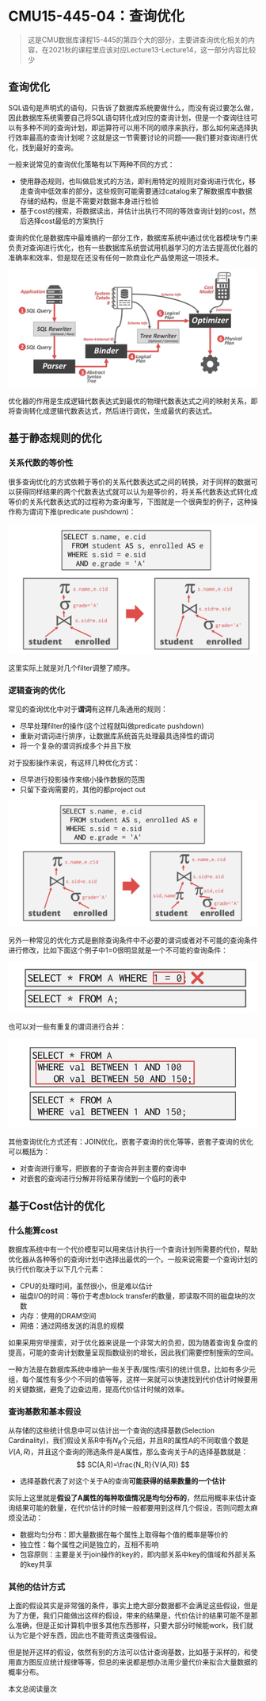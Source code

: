 # CMU15-445-04：查询优化

> 这是CMU数据库课程15-445的第四个大的部分，主要讲查询优化相关的内容，在2021秋的课程里应该对应Lecture13-Lecture14，这一部分内容比较少

## 查询优化

SQL语句是声明式的语句，只告诉了数据库系统要做什么，而没有说过要怎么做，因此数据库系统需要自己将SQL语句转化成对应的查询计划，但是一个查询往往可以有多种不同的查询计划，即运算符可以用不同的顺序来执行，那么如何来选择执行效率最高的查询计划呢？这就是这一节需要讨论的问题——我们要对查询进行优化，找到最好的查询。

一般来说常见的查询优化策略有以下两种不同的方式：

- 使用静态规则，也叫做启发式的方法，即利用特定的规则对查询进行优化，移走查询中低效率的部分，这些规则可能需要通过catalog来了解数据库中数据存储的结构，但是不需要对数据本身进行检验
- 基于cost的搜索，将数据读出，并估计出执行不同的等效查询计划的cost，然后选择cost最低的方案执行

查询的优化是数据库中最难搞的一部分工作，数据库系统中通过优化器模块专门来负责对查询进行优化，也有一些数据库系统尝试用机器学习的方法去提高优化器的准确率和效率，但是现在还没有任何一款商业化产品使用这一项技术。

![数据库查询优化的架构](static/image-20211130192239501.png)

优化器的作用是生成逻辑代数表达式到最优的物理代数表达式之间的映射关系，即将查询转化成逻辑代数表达式，然后进行调优，生成最优的表达式。

## 基于静态规则的优化

### 关系代数的等价性

很多查询优化的方式依赖于等价的关系代数表达式之间的转换，对于同样的数据可以获得同样结果的两个代数表达式就可以认为是等价的，将关系代数表达式转化成等价的关系代数表达式的过程称为查询重写，下图就是一个很典型的例子，这种操作称为谓词下推(predicate pushdown)：

![谓词下推](static/image-20211130194535861.png)

这里实际上就是对几个filter调整了顺序。

### 逻辑查询的优化

常见的查询优化中对于**谓词**有这样几条通用的规则：

- 尽早处理filter的操作(这个过程就叫做predicate pushdown)
- 重新对谓词进行排序，让数据库系统首先处理最具选择性的谓词
- 将一个复杂的谓词拆成多个并且下放

对于投影操作来说，有这样几种优化方式：

- 尽早进行投影操作来缩小操作数据的范围
- 只留下查询需要的，其他的都project out

![Projection Pushdown](static/image-20211130200458564.png)

另外一种常见的优化方式是删除查询条件中不必要的谓词或者对不可能的查询条件进行修改，比如下面这个例子中1=0很明显就是一个不可能的查询条件：

![image-20211130203618001](static/image-20211130203618001.png)

也可以对一些有重复的谓词进行合并：

![image-20211130203952198](static/image-20211130203952198.png)

其他查询优化方式还有：JOIN优化，嵌套子查询的优化等等，嵌套子查询的优化可以概括为：

- 对查询进行重写，把嵌套的子查询合并到主要的查询中
- 对嵌套的查询进行分解并将结果存储到一个临时的表中

## 基于Cost估计的优化

### 什么能算cost

数据库系统中有一个代价模型可以用来估计执行一个查询计划所需要的代价，帮助优化器从各种等价的查询计划中选择出最优的一个。一般来说需要一个查询计划的执行代价取决于以下几个元素：

- CPU的处理时间，虽然很小，但是难以估计
- 磁盘I/O的时间：等价于考虑block transfer的数量，即读取不同的磁盘块的次数
- 内存：使用的DRAM空间
- 网络：通过网络发送的消息的规模

如果采用穷举搜索，对于优化器来说是一个非常大的负担，因为随着查询复杂度的提高，可能的查询计划数量呈现指数级别的增长，因此我们需要控制搜索的空间。

一种方法是在数据库系统中维护一些关于表/属性/索引的统计信息，比如有多少元组，每个属性有多少个不同的值等等，这样一来就可以快速找到代价估计时候要用的关键数据，避免了边查边用，提高代价估计时候的效率。

### 查询基数和基本假设

从存储的这些统计信息中可以估计出一个查询的选择基数(Selection Cardinality)，我们假设关系R中有$N_R$个元组，并且R的属性A的不同取值个数是$V(A,R)$，并且这个查询的筛选条件是A属性，那么查询关于A的选择基数就是：
$$
SC(A,R)=\frac{N_R}{V(A,R)}
$$

- 选择基数代表了对这个关于A的查询**可能获得的结果数量的一个估计**

实际上这里就是**假设了A属性的每种取值情况是均匀分布的**，然后用概率来估计查询结果可能的数量，在代价估计的时候一般都要用到这样几个假设，否则问题太麻烦没法动：

- 数据均匀分布：即大量数据在每个属性上取得每个值的概率是等价的
- 独立性：每个属性之间是独立的，互相不影响
- 包容原则：主要是关于join操作的key的，即内部关系中key的值域和外部关系的key共享

### 其他的估计方式

上面的假设其实是非常强的条件，事实上绝大部分数据都不会满足这些假设，但是为了方便，我们只能做出这样的假设，带来的结果是，代价估计的结果可能不是那么准确，但是正如计算机中很多其他东西那样，只要大部分时候能work，我们就认为它是个好东西，因此也不能苛责这类强假设。

但是抛开这样的假设，依然有别的方法可以估计查询基数，比如基于采样的，和使用直方图反应统计规律等等，但总的来说都是想办法用少量代价来拟合大量数据的概率分布。











<span id=busuanzi_container_page_pv>本文总阅读量<span id=busuanzi_value_page_pv></span>次</span>


